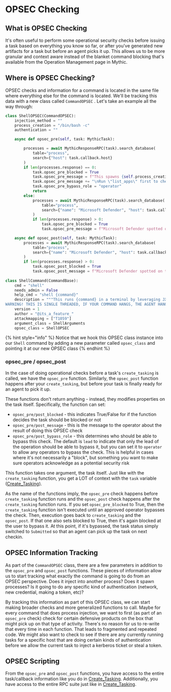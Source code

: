 # OPSEC Checking

## What is OPSEC Checking

It's often useful to perform some operational security checks before issuing a task based on everything you know so far, or after you've generated new artifacts for a task but before an agent picks it up. This allows us to be more granular and context aware instead of the blanket command blocking that's available from the Operation Management page in Mythic.

## Where is OPSEC Checking?

OPSEC checks and information for a command is located in the same file where everything else for the command is located. We'll be tracking this data with a new class called `CommandOPSEC` . Let's take an example all the way through:

```python
class ShellOPSEC(CommandOPSEC):
    injection_method = ""
    process_creation = "/bin/bash -c"
    authentication = ""

    async def opsec_pre(self, task: MythicTask):

        processes = await MythicResponseRPC(task).search_database(
            table="process",
            search={"host": task.callback.host}
        )
        if len(processes.response) == 0:
            task.opsec_pre_blocked = True
            task.opsec_pre_message = f"This spawns {self.process_creation} and there is no process data on the host yet."
            task.opsec_pre_message += "\nRun \"list_apps\" first to check for dangerous processes"
            task.opsec_pre_bypass_role = "operator"
            return
        else:
            processes = await MythicResponseRPC(task).search_database(
                table="process",
                search={"name": "Microsoft Defender", "host": task.callback.host}
            )
            if len(processes.response) > 0:
                task.opsec_pre_blocked = True
                task.opsec_pre_message = f"Microsoft Defender spotted on the host in running processes. Don't spawn commands this way"

    async def opsec_post(self, task: MythicTask):
        processes = await MythicResponseRPC(task).search_database(
            table="process",
            search={"name": "Microsoft Defender", "host": task.callback.host}
        )
        if len(processes.response) > 0:
            task.opsec_post_blocked = True
            task.opsec_post_message = f"Microsoft Defender spotted on the host in running processes. Really, don't do this"
            
class ShellCommand(CommandBase):
    cmd = "shell"
    needs_admin = False
    help_cmd = "shell {command}"
    description = """This runs {command} in a terminal by leveraging JXA's Application.doShellScript({command}).
WARNING! THIS IS SINGLE THREADED, IF YOUR COMMAND HANGS, THE AGENT HANGS!"""
    version = 1
    author = "@its_a_feature_"
    attackmapping = ["T1059"]
    argument_class = ShellArguments
    opsec_class = ShellOPSEC
```

{% hint style="info" %}
Notice that we hook this OPSEC class instance into our `Shell` command by adding a new parameter called `opsec_class` and pointing it at our new OPSEC class
{% endhint %}

### opsec\_pre / opsec\_post

In the case of doing operational checks before a task's `create_tasking` is called, we have the `opsec_pre` function. Similarly, the `opsec_post` function happens after your `create_tasking`, but before your task is finally ready for an agent to pick it up.

These functions don't return anything - instead, they modifies properties on the task itself. Specifically, the function can set:

* `opsec_pre/post_blocked` - this indicates True/False for if the function decides the task should be blocked or not
* `opsec_pre/post_message` - this is the message to the operator about the result of doing this OPSEC check
* `opsec_pre/post_bypass_role` - this determines who should be able to bypass this check. The default is `lead` to indicate that only the lead of the operation should be able to bypass it, but you can set it to `operator` to allow any operators to bypass the check. This is helpful in cases where it's not necessarily a "block", but something you want to make sure operators acknowledge as a potential security risk

This function takes one argument, the task itself. Just like with the `create_tasking` function, you get a LOT of context with the `task` variable ([Create\_Tasking](create\_tasking.md#rpc-functionality)).

As the name of the functions imply, the `opsec_pre` check happens before `create_tasking` function runs and the `opsec_post` check happens after the `create_tasking` function runs. If you set `opsec_pre_blocked` to True, then the `create_tasking` function isn't executed until an approved operator bypasses the check. Then, execution goes back to `create_tasking` and the `opsec_post`. If that one also sets blocked to True, then it's again blocked at the user to bypass it. At this point, if it's bypassed, the task status simply switched to `Submitted` so that an agent can pick up the task on next checkin.

## OPSEC Information Tracking

As part of the `CommandOPSEC` class, there are a few parameters in addition to the `opsec_pre` and `opsec_post` functions. These pieces of information allow us to start tracking what exactly the command is going to do from an OPSEC perspective. Does it inject into another process? Does it spawn processes? Is it going to do any specific kind of authentication (network, new credential, making a token, etc)?

By tracking this information as part of this OPSEC class, we can start making broader checks and more generalized functions to call. Maybe for every command that does process injection, we want to first (as part of an `opsec_pre` check) check for certain defensive products on the box that might pick up on that type of activity. There's no reason for us to re-write that every time in each function. That leads to fragmented and repeated code. We might also want to check to see if there are any currently running tasks for a specific host that are doing certain kinds of authentication before we allow the current task to inject a kerberos ticket or steal a token.

## OPSEC Scripting

From the `opsec_pre` and `opsec_post` functions, you have access to the entire task/callback information like you do in [Create\_Tasking](create\_tasking.md#available-context). Additionally, you have access to the entire RPC suite just like in [Create\_Tasking](create\_tasking.md#rpc-functionality).
